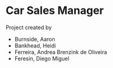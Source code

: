 # Car Sales Manager

Project created by
- Burnside, Aaron
- Bankhead, Heidi
- Ferreira, Andrea Brenzink de Oliveira
- Feresin, Diego Miguel
